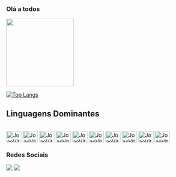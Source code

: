 ### Olá a todos

<div>

 <a href="https://github.com/joaovitornso">

 <img height="180em" src="https://github-readme-stats.vercel.app/api/top-langs/?username=joaovitornso&layout=compact&langs_count=7&theme=dracula"/>

 [![Top Langs](https://github-readme-stats.vercel.app/api?username=joaovitornso&&theme=dracula&show_icons=true)](https://github.com/joaovitornso)

</div>
 
  
  ## Linguagens Dominantes
  
<div style="display: inline_block"><br>
  
<img align="center" alt="JoaoVitor-Js" height="30" width="40" src="https://cdn.jsdelivr.net/gh/devicons/devicon/icons/javascript/javascript-original.svg" />

<img align="center" alt="JoaoVitor-Js" height="30" width="40" src="https://cdn.jsdelivr.net/gh/devicons/devicon/icons/java/java-original.svg" />

<img align="center" alt="JoaoVitor-Js" height="30" width="40" src="https://cdn.jsdelivr.net/gh/devicons/devicon/icons/react/react-original.svg" />

<img align="center" alt="JoaoVitor-Js" height="30" width="40" src="https://cdn.jsdelivr.net/gh/devicons/devicon/icons/html5/html5-original.svg" />
  
<img align="center" alt="JoaoVitor-Js" height="30" width="40" src="https://cdn.jsdelivr.net/gh/devicons/devicon/icons/css3/css3-original.svg" />
  
<img align="center" alt="JoaoVitor-Js" height="30" width="40" src="https://cdn.jsdelivr.net/gh/devicons/devicon/icons/c/c-original.svg" />
  
<img align="center" alt="JoaoVitor-Js" height="30" width="40" src="https://cdn.jsdelivr.net/gh/devicons/devicon/icons/mysql/mysql-original-wordmark.svg" />
  
<img align="center" alt="JoaoVitor-Js" height="30" width="40" src="https://cdn.jsdelivr.net/gh/devicons/devicon/icons/python/python-original.svg" />
  
<img align="center" alt="JoaoVitor-Js" height="30" width="40" src="https://cdn.jsdelivr.net/gh/devicons/devicon/icons/django/django-plain.svg" />
          
<img align="center" alt="JoaoVitor-Js" height="30" width="40" src="https://cdn.jsdelivr.net/gh/devicons/devicon/icons/php/php-original.svg" />
           

</div>
  
  ### Redes Sociais
<div>
 <a href="https://www.instagram.com/joaovitor.nso/" target="_blank"><img src="https://img.shields.io/badge/-Instagram-%23E4405F?style=for-the-  badge&logo=instagram&logoColor=white" target="_blank"></a>
 <a href="https://www.linkedin.com/in/joaovitornso" target="_blank"><img src="https://img.shields.io/badge/-LinkedIn-%230077B5?style=for-the-badge&logo=linkedin&logoColor=white" target="_blank"></a>   
</div>
 
